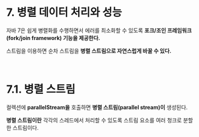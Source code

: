 # 7. 병렬 데이터 처리와 성능

자바 7은 쉽게 병렬화를 수행하면서 에러를 최소화할 수 있도록 **포크/조인 프레임워크(fork/join framework) 기능을 제공한다.**

스트림을 이용하면 순차 스트림을 **병렬 스트림으로 자연스럽게 바꿀 수 있다.**

<br>

# 7.1. 병렬 스트림

컬렉션에 **parallelStream을** 호출하면 **병렬 스트림(parallel stream)이** 생성된다. 

**병렬 스트림이란** 각각의 스레드에서 처리할 수 있도록 스트림 요소를 여러 청크로 분할한 스트림이다.

<br>